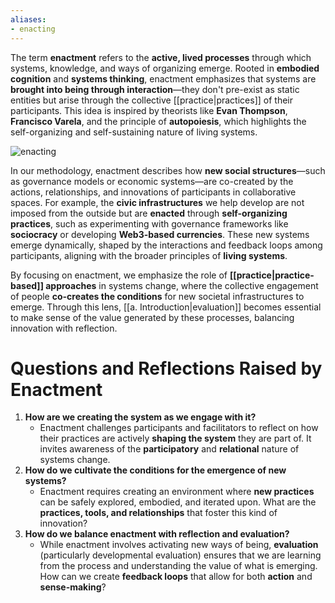 ```yaml
---
aliases:
- enacting
---
```


The term **enactment** refers to the **active, lived processes** through which systems, knowledge, and ways of organizing emerge. Rooted in **embodied cognition** and **systems thinking**, enactment emphasizes that systems are **brought into being through interaction**—they don't pre-exist as static entities but arise through the collective [[practice|practices]] of their participants. This idea is inspired by theorists like **Evan Thompson**, **Francisco Varela**, and the principle of **autopoiesis**, which highlights the self-organizing and self-sustaining nature of living systems.

![enacting](enacting.png)

In our methodology, enactment describes how **new social structures**—such as governance models or economic systems—are co-created by the actions, relationships, and innovations of participants in collaborative spaces. For example, the **civic infrastructures** we help develop are not imposed from the outside but are **enacted** through **self-organizing practices**, such as experimenting with governance frameworks like **sociocracy** or developing **Web3-based currencies**. These new systems emerge dynamically, shaped by the interactions and feedback loops among participants, aligning with the broader principles of **living systems**.

By focusing on enactment, we emphasize the role of **[[practice|practice-based]] approaches** in systems change, where the collective engagement of people **co-creates the conditions** for new societal infrastructures to emerge. Through this lens, [[a. Introduction|evaluation]] becomes essential to make sense of the value generated by these processes, balancing innovation with reflection.

# Questions and Reflections Raised by Enactment

1. **How are we creating the system as we engage with it?**
   - Enactment challenges participants and facilitators to reflect on how their practices are actively **shaping the system** they are part of. It invites awareness of the **participatory** and **relational** nature of systems change.
2. **How do we cultivate the conditions for the emergence of new systems?**
   - Enactment requires creating an environment where **new practices** can be safely explored, embodied, and iterated upon. What are the **practices, tools, and relationships** that foster this kind of innovation?
3. **How do we balance enactment with reflection and evaluation?**
   - While enactment involves activating new ways of being, **evaluation** (particularly developmental evaluation) ensures that we are learning from the process and understanding the value of what is emerging. How can we create **feedback loops** that allow for both **action** and **sense-making**?
